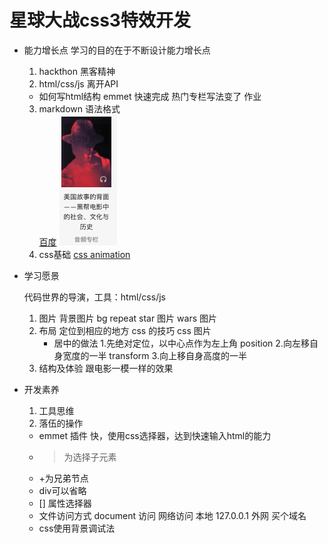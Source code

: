 # 星球大战css3特效开发
- 能力增长点 
  学习的目的在于不断设计能力增长点
    1. hackthon 黑客精神
    2. html/css/js 离开API
     - 如何写html结构
        emmet 快速完成 热门专栏写法变了 作业
    3. markdown 语法格式    
      [百度](http://www.baidu.com)
      ![百度](./images/column.jpg)
    4. css基础
      [css animation](https://www.w3school.com.cn/cssref/)
- 学习愿景

  代码世界的导演，工具：html/css/js
  1. 图片
     背景图片 bg repeat
     star 图片
     wars 图片
  2. 布局
     定位到相应的地方
     css 的技巧
     css 图片
     - 居中的做法
       1.先绝对定位，以中心点作为左上角 position
       2.向左移自身宽度的一半 transform
       3.向上移自身高度的一半
  3. 结构及体验
     跟电影一模一样的效果
- 开发素养
  1. 工具思维
  2. 落伍的操作
    - emmet 插件
     快，使用css选择器，达到快速输入html的能力
     - >为选择子元素
     - +为兄弟节点
     - div可以省略
     - [] 属性选择器
    - 文件访问方式
        document 访问
        网络访问 本地 127.0.0.1
        外网 买个域名
    - css使用背景调试法
